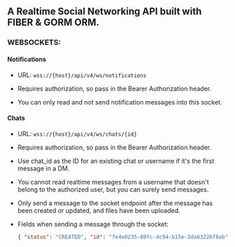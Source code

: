 ## A Realtime Social Networking API built with FIBER & GORM ORM.

### WEBSOCKETS:

#### Notifications

- URL: `wss://{host}/api/v4/ws/notifications`

- Requires authorization, so pass in the Bearer Authorization header.

- You can only read and not send notification messages into this socket.


#### Chats

- URL: `wss://{host}/api/v4/ws/chats/{id}`
- Requires authorization, so pass in the Bearer Authorization header.
- Use chat_id as the ID for an existing chat or username if it's the first message in a DM.
- You cannot read realtime messages from a username that doesn't belong to the authorized user, but you can surely send messages.
- Only send a message to the socket endpoint after the message has been created or updated, and files have been uploaded.
- Fields when sending a message through the socket:

  ```json
  { "status": "CREATED", "id": "fe4e0235-80fc-4c94-b15e-3da63226f8ab" }
  ```
